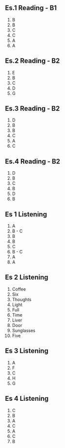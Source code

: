## Es.1 Reading - B1

1. B
2. B
3. C
4. C
5. A 
6. A

## Es.2 Reading - B2
1. E
2. B
3. C
4. D
5. G

## Es.3 Reading - B2
1. D
2. B
3. B
4. C
5. A
6. C

## Es.4 Reading - B2	

1. D
2. B
3. C 
4. B 
5. D
6. B


## Es 1 Listening
1. A
2. B - C
3. B 
4. B
5. C
6. B - C
7. A 
8. A 

## Es 2 Listening
1. Coffee
2. Six
3. Thoughts 
4. Light
5. Full
6. Time
7. Liver
8. Door 
9. Sunglasses 
10. Five 

## Es 3 Listening
1. A
2. F
3. C
4. H 
5. G

## Es 4 Listening
1. C
2. B
3. A 
4. C 
5. A 
6. C 
7. B
<!--stackedit_data:
eyJoaXN0b3J5IjpbMTUzMDg3MjIxMywtMTA1NjEyNjIwNywtMT
U3OTg2OTMzMCwtMTk3NDIzNjExNiwtMzUzMzY5ODIyLC0yMTEy
NTgyMDk1LDIyMjk1NjE1OCwtMTI0MjMxNTg5MywtMTE2ODc4Nz
Q1NCwtODY5MjQwNjQ2LC00NTkzODgzMzQsLTc5NTE1MDQ1Niw1
NTM0NjM0ODIsLTExNjExMTEzODYsLTYwMDkzOTEzMSwtOTg4MT
k4MjQzLDc5Mzc5MjYwNF19
-->